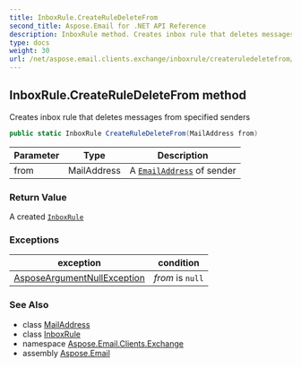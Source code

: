 ```yaml
---
title: InboxRule.CreateRuleDeleteFrom
second_title: Aspose.Email for .NET API Reference
description: InboxRule method. Creates inbox rule that deletes messages from specified senders
type: docs
weight: 30
url: /net/aspose.email.clients.exchange/inboxrule/createruledeletefrom/
---
```

## InboxRule.CreateRuleDeleteFrom method

Creates inbox rule that deletes messages from specified senders

```csharp
public static InboxRule CreateRuleDeleteFrom(MailAddress from)
```

| Parameter | Type | Description |
| --- | --- | --- |
| from | MailAddress | A [`EmailAddress`](../../../aspose.email.personalinfo/emailaddress/) of sender |

### Return Value

A created [`InboxRule`](../)

### Exceptions

| exception | condition |
| --- | --- |
| [AsposeArgumentNullException](../../../aspose.email/asposeargumentnullexception/) | *from* is `null` |

### See Also

* class [MailAddress](../../../aspose.email/mailaddress/)
* class [InboxRule](../)
* namespace [Aspose.Email.Clients.Exchange](../../inboxrule/)
* assembly [Aspose.Email](../../../)


